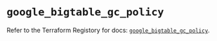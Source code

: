 # `google_bigtable_gc_policy`

Refer to the Terraform Registory for docs: [`google_bigtable_gc_policy`](https://www.terraform.io/docs/providers/google/r/bigtable_gc_policy).
